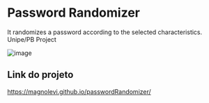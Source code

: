 # Password Randomizer
It randomizes a password according to the selected characteristics. Unipe/PB Project

![image](https://user-images.githubusercontent.com/56277624/193421367-a947a5e1-ade6-47b3-8712-21905d63867a.png)

## Link do projeto
https://magnolevi.github.io/passwordRandomizer/
